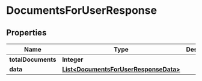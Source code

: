 

# DocumentsForUserResponse

## Properties

Name | Type | Description | Notes
------------ | ------------- | ------------- | -------------
**totalDocuments** | **Integer** |  | 
**data** | [**List&lt;DocumentsForUserResponseData&gt;**](DocumentsForUserResponseData.md) |  | 



